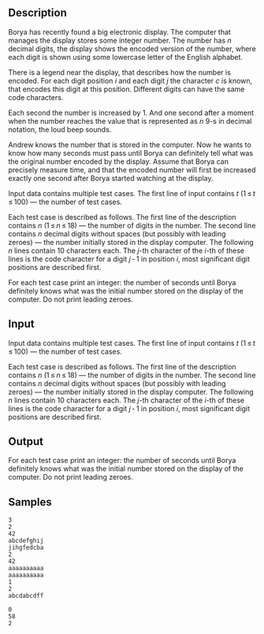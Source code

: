 ## Description

<div><p>Borya has recently found a big electronic display. The computer that manages the display stores some integer number. The number has <span class="tex-span"><i>n</i></span> decimal digits, the display shows the encoded version of the number, where each digit is shown using some lowercase letter of the English alphabet.</p><p>There is a legend near the display, that describes how the number is encoded. For each digit position <span class="tex-span"><i>i</i></span> and each digit <span class="tex-span"><i>j</i></span> the character <span class="tex-span"><i>c</i></span> is known, that encodes this digit at this position. Different digits can have the same code characters.</p><p>Each second the number is increased by 1. And one second after a moment when the number reaches the value that is represented as <span class="tex-span"><i>n</i></span> 9-s in decimal notation, the loud beep sounds. </p><p>Andrew knows the number that is stored in the computer. Now he wants to know how many seconds must pass until Borya can definitely tell what was the original number encoded by the display. Assume that Borya can precisely measure time, and that the encoded number will first be increased exactly one second after Borya started watching at the display.</p></div><div class="input-specification"><p>Input data contains multiple test cases. The first line of input contains <span class="tex-span"><i>t</i></span> (<span class="tex-span">1 ≤ <i>t</i> ≤ 100</span>)&nbsp;— the number of test cases. </p><p>Each test case is described as follows. The first line of the description contains <span class="tex-span"><i>n</i></span> (<span class="tex-span">1 ≤ <i>n</i> ≤ 18</span>)&nbsp;— the number of digits in the number. The second line contains <span class="tex-span"><i>n</i></span> decimal digits without spaces (but possibly with leading zeroes)&nbsp;— the number initially stored in the display computer. The following <span class="tex-span"><i>n</i></span> lines contain 10 characters each. The <span class="tex-span"><i>j</i></span>-th character of the <span class="tex-span"><i>i</i></span>-th of these lines is the code character for a digit <span class="tex-span"><i>j</i> - 1</span> in position <span class="tex-span"><i>i</i></span>, most significant digit positions are described first.</p></div><div class="output-specification"><p>For each test case print an integer: the number of seconds until Borya definitely knows what was the initial number stored on the display of the computer. Do not print leading zeroes.</p></div>

## Input

<p>Input data contains multiple test cases. The first line of input contains <span class="tex-span"><i>t</i></span> (<span class="tex-span">1 ≤ <i>t</i> ≤ 100</span>)&nbsp;— the number of test cases. </p><p>Each test case is described as follows. The first line of the description contains <span class="tex-span"><i>n</i></span> (<span class="tex-span">1 ≤ <i>n</i> ≤ 18</span>)&nbsp;— the number of digits in the number. The second line contains <span class="tex-span"><i>n</i></span> decimal digits without spaces (but possibly with leading zeroes)&nbsp;— the number initially stored in the display computer. The following <span class="tex-span"><i>n</i></span> lines contain 10 characters each. The <span class="tex-span"><i>j</i></span>-th character of the <span class="tex-span"><i>i</i></span>-th of these lines is the code character for a digit <span class="tex-span"><i>j</i> - 1</span> in position <span class="tex-span"><i>i</i></span>, most significant digit positions are described first.</p>

## Output

<p>For each test case print an integer: the number of seconds until Borya definitely knows what was the initial number stored on the display of the computer. Do not print leading zeroes.</p>

## Samples

```input1
3
2
42
abcdefghij
jihgfedcba
2
42
aaaaaaaaaa
aaaaaaaaaa
1
2
abcdabcdff

```

```output1
0
58
2

```




